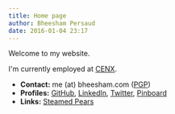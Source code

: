 ```yaml
---
title: Home page
author: Bheesham Persaud
date: 2016-01-04 23:17
---
```


Welcome to my website.

I'm currently employed at [CENX](http://cenx.com/).

* **Contact:** <i class="fa fa-envelope-square"></i>
               me (at) bheesham.com ([PGP])
* **Profiles:**  [GitHub][GH],
                 [LinkedIn][LI],
                 [Twitter][TW],
                 [Pinboard][PB]
* **Links:** [Steamed Pears][SP]

[CU]: https://carleton.ca "Carleton University"
[PGP]: 0xD589CB73.asc
[GH]: https://github.com/bheesham "My GitHub profile."
[LI]: https://ca.linkedin.com/in/bheeshampersaud "My LinkedIn profile."
[TW]: https://twitter.com/bheeshman "My Twitter profile."
[PB]: https://pinboard.in/u:bheesham "Pinboard: my public bookmarks."
[SP]: http://steamedpears.com "The Steamed Pears group."
